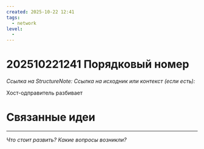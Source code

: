 ```yaml
---
created: 2025-10-22 12:41
tags:
  - network
level:
  -
---
```

# 202510221241 Порядковый номер

*Ссылка на StructureNote:*
*Ссылка на исходник или контекст (если есть):*

Хост-одправитель разбивает 
# Связанные идеи

---

*Что стоит развить? Какие вопросы возникли?*

